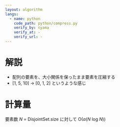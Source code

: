 ```yaml
---
layout: algorithm
langs:
  - name: python
    code_path: python/compress.py
    verify_by: nyama
    verify_at: -
    verify_url: -
---
```


# 解説

- 配列の要素を、大小関係を保ったまま要素を圧縮する
- [1, 5, 10] -> [0, 1, 2] というような感じ

# 計算量

要素数 _N_ = DisjointSet.size に対して O(_α_(_N_ log _N_))
